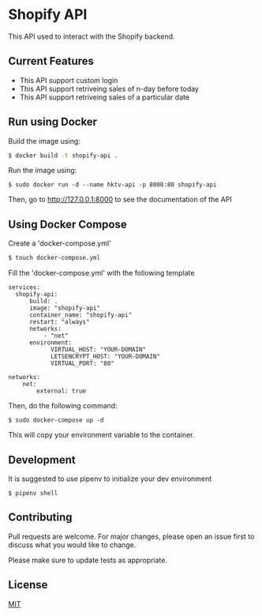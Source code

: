 # Shopify API

This API used to interact with the Shopify backend.

## Current Features

- This API support custom login
- This API support retriveing sales of n-day before today
- This API support retriveing sales of a particular date

## Run using Docker

Build the image using:
```bash
$ docker build -t shopify-api . 
```

Run the image using:
```
$ sudo docker run -d --name hktv-api -p 8000:80 shopify-api

```

Then, go to http://127.0.0.1:8000 to see the documentation of the API

## Using Docker Compose

Create a 'docker-compose.yml'
```bash
$ touch docker-compose.yml
```

Fill the 'docker-compose.yml' with the following template
```
services:
  shopify-api:
      build: .
      image: "shopify-api"
      container_name: "shopify-api"
      restart: "always"
      networks: 
          - "net"
      environment:
            VIRTUAL_HOST: "YOUR-DOMAIN"
            LETSENCRYPT_HOST: "YOUR-DOMAIN"
            VIRTUAL_PORT: "80"
          
networks:
    net:
        external: true
```

Then, do the following command:
```
$ sudo docker-compose up -d 
```

This will copy your environment variable to the container.

## Development

It is suggested to use pipenv to initialize your dev environment

```
$ pipenv shell
```

## Contributing
Pull requests are welcome. For major changes, please open an issue first to discuss what you would like to change.

Please make sure to update tests as appropriate.

## License
[MIT](https://choosealicense.com/licenses/mit/)